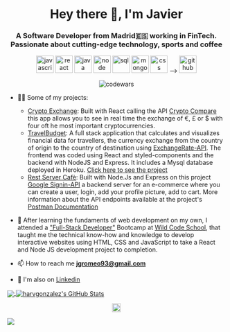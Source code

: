 <h1 align="center">Hey there 👋, I'm Javier</h1>
<h3 align="center">A Software Developer from Madrid🇪🇸 working in FinTech. Passionate about cutting-edge technology, sports and coffee</h3>

<p align="center">
<img src="https://img.icons8.com/color/48/000000/javascript.png" width="40" height="40" alt='javascript'/>
<img src="https://img.icons8.com/ultraviolet/48/000000/react.png" width="40" height="40" alt='react'/>
<img src="https://img.icons8.com/java.png" width="40" height="40" alt='java'/>
<img href="https://img.icons8.com/color/50/000000/nodejs.png" width="40" height="40" alt='node'/>
<img src="https://img.icons8.com/color/48/000000/sql.png" width="40" height="40" alt='sql'/>
<img src="https://img.icons8.com/color/48/000000/mongodb.png" width="40" height="40" alt='mongo'/>
<img src="https://img.icons8.com/color/48/000000/springboot.png" width="40" height="40" alt='css'/> -->
<img src="https://img.icons8.com/fluent/48/000000/github.png" width="40" height="40" alt='github'/>
</p>
<p align="center">
 <img src="https://www.codewars.com/users/harvgonzalez/badges/large" alt='codewars'/>

<p align="left">
 
- 👨‍💻 Some of my projects:
  - [Crypto Exchange](https://github.com/harvgonzalez/cotizador-crypto): Built with React 
   calling the API [Crypto Compare](https://min-api.cryptocompare.com) this app allows you to see in real time the exchange of €, £ or $ with four oft he most important cryptocurrencies.
  - [TravelBudget](https://github.com/Andreas-Kalicani/travelbudget2.0): A full stack application that calculates and visualizes financial data for travellers, the currency exchange from the country of origin to the country of destination using [ExchangeRate-API](https://www.exchangerate-api.com/).  The frontend was coded using React and styled-components and the backend with NodeJS and Express. It includes a Mysql database deployed in Heroku. [Click here to see the project](https://sheltered-sierra-28595.herokuapp.com/)
  - [Rest Server Cafè](https://github.com/harvgonzalez/react-server-coffee): Built with Node.Js and Express on this project [Google Signin-API](https://developers.google.com/identity/sign-in/web/sign-in) a backend server for an e-commerce where you can create a user, login, add your profile picture, add to cart.
  More  information about the API endpoints available at the project's [Postman Documentation](https://documenter.getpostman.com/view/16180314/U16opixf)
  <!-- - [bicitecla-cafe](https://github.com/carlosaore/bicitecla-cafe): A full stack web application for a client that has a bicycle based courier service and will use [this](https://stark-hollows-59630.herokuapp.com/) website to register new clients (work in progress). The frontend it's built with React, [styled-components](https://styled-components.com/) and atomic design and the backend is built with Node and Express).
  - [retrospectives-app](https://github.com/carlosaore/todo-app-fullstack): A full stack web application to help conduct scrum retrospectives (work in progress). The frontend it's built with React, [styled-components](https://styled-components.com/) and the backend is built with Node, Express and SQL).
  - more to come...  -->

- 🔧 After learning the fundaments of web development on my own, I attended a ["Full-Stack Developer"](https://www.wildcodeschool.com/en-GB/trainings/web-developer-full-time) Bootcamp at [Wild Code School](https://www.wildcodeschool.com/), that taught me the technical know-how and knowledge to develop interactive websites using HTML, CSS and JavaScript to take a React and Node JS development project to completion.

- 📫 How to reach me **jgromeo93@gmail.com**

- :gem: I'm also on [Linkedin](https://www.linkedin.com/in/francisco-javier-gonzalez-romeo/)

<a href="https://github.com/harvgonzalez/harvgonzalez">
  <img align="center" src="https://github-readme-stats.vercel.app/api/top-langs/?username=harvgonzalez&html&title_color=000000&text_color=000000" />
</a>
<a href="https://github.com/harvgonzalez/harvgonzalez">
  <img align="center" src="https://github-readme-stats.vercel.app/api?username=harvgonzalez&show_icons=true&line_height=27&count_private=true&title_color=000000&text_color=000000&icon_color=FAC051" alt="harvgonzalez's GitHub Stats" />
</a>
 
 <p align="center">
<a href="https://www.linkedin.com/in/francisco-javier-gonzalez-romeo/" target="blank"><img align="center" src="https://cdn.jsdelivr.net/npm/simple-icons@3.0.1/icons/linkedin.svg" alt="https://www.linkedin.com/in/maksakymenko/" height="20" width="20" /></a>

</p>

![](https://hit.yhype.me/github/profile?user_id=59698756)

